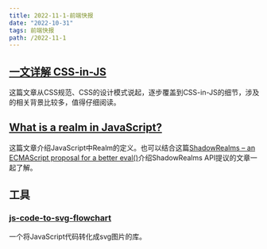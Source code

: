 ```yaml
---
title: 2022-11-1-前端快报
date: "2022-10-31"  
tags: 前端快报
path: /2022-11-1
---
```


## [一文详解 CSS-in-JS](https://developer.aliyun.com/article/781882)  
这篇文章从CSS规范、CSS的设计模式说起，逐步覆盖到CSS-in-JS的细节，涉及的相关背景比较多，值得仔细阅读。

## [What is a realm in JavaScript?](https://weizman.github.io/page-what-is-a-realm-in-js/#identity-discontinuity)  
这篇文章介绍JavaScript中Realm的定义。也可以结合这篇[ShadowRealms – an ECMAScript proposal for a better eval()](https://2ality.com/2022/04/shadow-realms.html)介绍ShadowRealms API提议的文章一起了解。


## 工具

### [js-code-to-svg-flowchart](https://github.com/Bogdan-Lyashenko/js-code-to-svg-flowchart)  
一个将JavaScript代码转化成svg图片的库。
